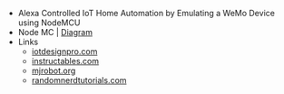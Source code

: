 * Alexa Controlled IoT Home Automation by Emulating a WeMo Device using NodeMCU
* Node MC | <a href="https://www.electronicshub.org/wp-content/uploads/2021/02/NodeMCU-Pinout-Image.jpg">Diagram</a>
* Links  
  <ul>
  <li><a href="https://iotdesignpro.com/projects/alexa-controlled-iot-home-automation-by-emulating-a-wemo-device-using-nodemcu">iotdesignpro.com</li>
    <li><a href="https://www.instructables.com/Alexa-NodeMCU-WeMo-Emulation-Made-Simple/">instructables.com</a></li>
  <li><a href="https://mjrobot.org/alexa-nodemcu-wemo-emulation-made-simple/">mjrobot.org</a></li>
  <li><a href="https://randomnerdtutorials.com/projects-esp8266/">randomnerdtutorials.com</a></li>
  </ul>
